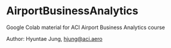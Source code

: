 # AirportBusinessAnalytics
Google Colab material for ACI Airport Business Analytics course

Author: Hyuntae Jung, hjung@aci.aero
